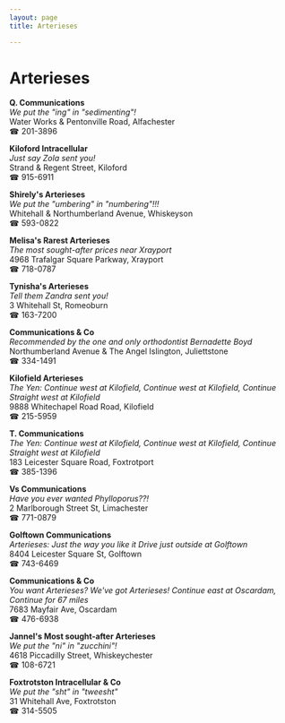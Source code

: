 ```yaml
---
layout: page 
title: Arterieses

---
```



# Arterieses


 **Q. Communications**  
_We put the "ing" in "sedimenting"!_  
Water Works & Pentonville Road, Alfachester  
☎ 201-3896

**Kiloford Intracellular**  
_Just say Zola sent you!_  
Strand & Regent Street, Kiloford  
☎ 915-6911

**Shirely's Arterieses**  
_We put the "umbering" in "numbering"!!!_  
Whitehall & Northumberland Avenue, Whiskeyson  
☎ 593-0822

**Melisa's Rarest Arterieses**  
_The most sought-after prices near Xrayport_  
4968 Trafalgar Square Parkway, Xrayport  
☎ 718-0787

**Tynisha's Arterieses**  
_Tell them Zandra sent you!_  
3 Whitehall St, Romeoburn  
☎ 163-7200

**Communications & Co**  
_Recommended by the one and only orthodontist Bernadette Boyd_  
Northumberland Avenue & The Angel Islington, Juliettstone  
☎ 334-1491

**Kilofield Arterieses**  
_The Yen: Continue west at Kilofield, Continue west at Kilofield, Continue Straight west at Kilofield_  
9888 Whitechapel Road Road, Kilofield  
☎ 215-5959

**T. Communications**  
_The Yen: Continue west at Kilofield, Continue west at Kilofield, Continue Straight west at Kilofield_  
183 Leicester Square Road, Foxtrotport  
☎ 385-1396

**Vs Communications**  
_Have you ever wanted Phylloporus??!_  
2 Marlborough Street St, Limachester  
☎ 771-0879

**Golftown Communications**  
_Arterieses: Just the way you like it 
Drive just outside at Golftown_  
8404 Leicester Square St, Golftown  
☎ 743-6469

**Communications & Co**  
_You want Arterieses? We've got Arterieses! 
Continue east at Oscardam, Continue for 67 miles_  
7683 Mayfair Ave, Oscardam  
☎ 476-6938

**Jannel's Most sought-after Arterieses**  
_We put the "ni" in "zucchini"!_  
4618 Piccadilly Street, Whiskeychester  
☎ 108-6721

**Foxtrotston Intracellular & Co**  
_We put the "sht" in "tweesht"_  
31 Whitehall Ave, Foxtrotston  
☎ 314-5505

